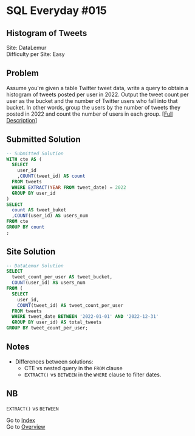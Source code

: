 # SQL Everyday \#015

## Histogram of Tweets

Site: DataLemur\
Difficulty per Site: Easy

## Problem

Assume you're given a table Twitter tweet data, write a query to obtain a histogram of tweets posted per user in 2022. Output the tweet count per user as the bucket and the number of Twitter users who fall into that bucket. In other words, group the users by the number of tweets they posted in 2022 and count the number of users in each group. [[Full Description](https://datalemur.com/questions/sql-histogram-tweets)]

## Submitted Solution

```sql
-- Submitted Solution
WITH cte AS (
  SELECT
    user_id
    ,COUNT(tweet_id) AS count
  FROM tweets
  WHERE EXTRACT(YEAR FROM tweet_date) = 2022
  GROUP BY user_id
)
SELECT
  count AS tweet_buket
  ,COUNT(user_id) AS users_num
FROM cte 
GROUP BY count
;
```

## Site Solution

```sql
-- DataLemur Solution 
SELECT 
  tweet_count_per_user AS tweet_bucket, 
  COUNT(user_id) AS users_num 
FROM (
  SELECT 
    user_id, 
    COUNT(tweet_id) AS tweet_count_per_user 
  FROM tweets 
  WHERE tweet_date BETWEEN '2022-01-01' AND '2022-12-31'
  GROUP BY user_id) AS total_tweets 
GROUP BY tweet_count_per_user;
```

## Notes

* Differences between solutions:
  * CTE vs nested query in the `FROM` clause
  * `EXTRACT()` vs `BETWEEN` in the `WHERE` clause to filter dates.

## NB

`EXTRACT()` vs `BETWEEN`

Go to [Index](../?tab=readme-ov-file#index)\
Go to [Overview](../?tab=readme-ov-file)
